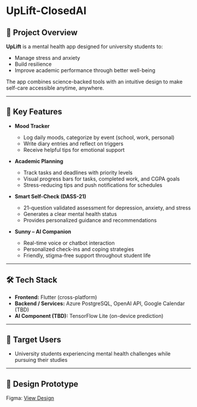 # UpLift-ClosedAI

## 🌟 Project Overview  
**UpLift** is a mental health app designed for university students to:  
- Manage stress and anxiety  
- Build resilience  
- Improve academic performance through better well-being  

The app combines science-backed tools with an intuitive design to make self-care accessible anytime, anywhere.  

---

## 🧩 Key Features  

- **Mood Tracker**  
  - Log daily moods, categorize by event (school, work, personal)  
  - Write diary entries and reflect on triggers  
  - Receive helpful tips for emotional support  

- **Academic Planning**  
  - Track tasks and deadlines with priority levels  
  - Visual progress bars for tasks, completed work, and CGPA goals  
  - Stress-reducing tips and push notifications for schedules  

- **Smart Self-Check (DASS-21)**  
  - 21-question validated assessment for depression, anxiety, and stress  
  - Generates a clear mental health status  
  - Provides personalized guidance and recommendations  

- **Sunny – AI Companion**  
  - Real-time voice or chatbot interaction  
  - Personalized check-ins and coping strategies  
  - Friendly, stigma-free support throughout student life  

---

## 🛠 Tech Stack  

- **Frontend:** Flutter (cross-platform)  
- **Backend / Services:** Azure PostgreSQL, OpenAI API, Google Calendar (TBD)  
- **AI Component (TBD):** TensorFlow Lite (on-device prediction)  

---

## 📱 Target Users  

- University students experiencing mental health challenges while pursuing their studies  

---

## 🎨 Design Prototype  

Figma: [View Design](https://www.figma.com/design/8SDgxBr0uIca5QamaEJt5L/UPLIFTxCODENECTION2025?node-id=0-1&t=cwurr5hAtPmt9ZTn-1)  
